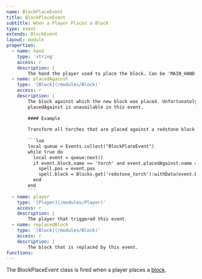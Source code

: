 ```yaml
---
name: BlockPlaceEvent
title: BlockPlaceEvent
subtitle: When a Player Places a Block
type: event
extends: BlockEvent
layout: module
properties:
  - name: hand
    type: 'string'
    access: r
    description: |
        The hand the player used to place the block. Can be 'MAIN_HAND' or 'OFF_HAND'.
  - name: placedAgainst
    type: '[Block](/modules/Block)'
    access: r
    description: |
        The block against which the new block was placed. Unfortunately the NBT of the block
        placedAgainst is unavailable in this event.
       
        #### Example
       
        Transform all torches that are placed against a redstone block into redstone torches.
       
        ```lua
        local queue = Events.collect("BlockPlaceEvent")
        while true do
          local event = queue:next()
          if event.block.name == 'torch' and event.placedAgainst.name == 'redstone_block' then
            spell.pos = event.pos
            spell.block = Blocks.get('redstone_torch'):withData(event.block.data)
          end
        end
        ```
  - name: player
    type: '[Player](/modules/Player)'
    access: r
    description: |
        The player that triggered this event.
  - name: replacedBlock
    type: '[Block](/modules/Block)'
    access: r
    description: |
        The block that is replaced by this event.
functions:
---
```


The <span class="notranslate">BlockPlaceEvent</span> class is fired when a player places a
[block](/modules/Block).
